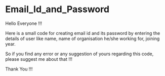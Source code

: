 # Email_Id_and_Password
Hello Everyone !!!

Here is a small code for creating email id and its password by entering the details of user like name, name of organisation he/she working for, joining year.

So if you find any error or any suggestion of yours regarding this code, please suggest me about that !!!

Thank You !!!
